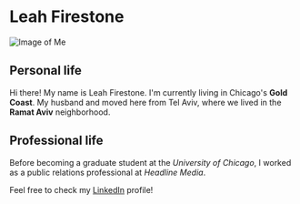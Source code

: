 # Leah Firestone
![Image of Me](https://github.com/leahvf/hw01/blob/master/leah.jpeg?raw=true)
## Personal life
Hi there! My name is Leah Firestone. I'm currently living in Chicago's **Gold Coast**. My husband and moved here from Tel Aviv, where we lived in the **Ramat Aviv** neighborhood.

## Professional life
Before becoming a graduate student at the *University of Chicago*, I worked as a public relations professional at *Headline Media*. 

Feel free to check my [LinkedIn](https://www.linkedin.com/in/leahvfirestone/) profile!

